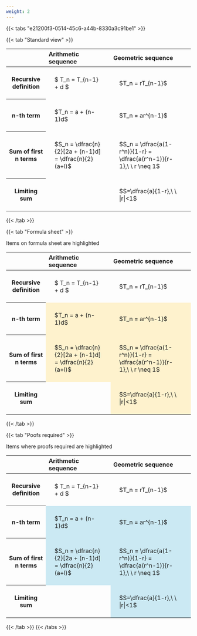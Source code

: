 ```yaml
---
weight: 2
---
```


{{< tabs "e21200f3-0514-45c6-a44b-8330a3c91be1" >}}

{{< tab "Standard view" >}}

<style type="text/css">
#T_91833 th.col_heading {
  text-align: left;
  font-size: 1em;
}
#T_91833 td {
  text-align: left;
  font-size: 1em;
  padding: 1.5em;
}
</style>
<table id="T_91833">
  <thead>
    <tr>
      <th class="blank level0" >&nbsp;</th>
      <th id="T_91833_level0_col0" class="col_heading level0 col0" >Arithmetic sequence</th>
      <th id="T_91833_level0_col1" class="col_heading level0 col1" >Geometric sequence</th>
    </tr>
  </thead>
  <tbody>
    <tr>
      <th id="T_91833_level0_row0" class="row_heading level0 row0" >Recursive definition</th>
      <td id="T_91833_row0_col0" class="data row0 col0" >$ T_n = T_{n-1} + d $</td>
      <td id="T_91833_row0_col1" class="data row0 col1" >$T_n = rT_{n-1}$</td>
    </tr>
    <tr>
      <th id="T_91833_level0_row1" class="row_heading level0 row1" >n-th term</th>
      <td id="T_91833_row1_col0" class="data row1 col0" >$T_n = a + (n-1)d$</td>
      <td id="T_91833_row1_col1" class="data row1 col1" >$T_n = ar^{n-1}$</td>
    </tr>
    <tr>
      <th id="T_91833_level0_row2" class="row_heading level0 row2" >Sum of first n terms</th>
      <td id="T_91833_row2_col0" class="data row2 col0" >$S_n = \dfrac{n}{2}[2a + (n-1)d] = \dfrac{n}{2}(a+l)$</td>
      <td id="T_91833_row2_col1" class="data row2 col1" >$S_n = \dfrac{a(1-r^n)}{1-r} = \dfrac{a(r^n-1)}{r-1},\ \  r \neq 1$</td>
    </tr>
    <tr>
      <th id="T_91833_level0_row3" class="row_heading level0 row3" >Limiting sum</th>
      <td id="T_91833_row3_col0" class="data row3 col0" ></td>
      <td id="T_91833_row3_col1" class="data row3 col1" >$S=\dfrac{a}{1-r},\ \ |r|<1$</td>
    </tr>
  </tbody>
</table>
{{< /tab >}}

{{< tab "Formula sheet" >}}

Items on formula sheet are highlighted 
<br>
<style type="text/css">
#T_0b077 th.col_heading {
  text-align: left;
  font-size: 1em;
}
#T_0b077 td {
  text-align: left;
  font-size: 1em;
  padding: 1.5em;
}
#T_0b077_row0_col0, #T_0b077_row0_col1, #T_0b077_row3_col0 {
  background-color: rgba(0,0,0,0);
}
#T_0b077_row1_col0, #T_0b077_row1_col1, #T_0b077_row2_col0, #T_0b077_row2_col1, #T_0b077_row3_col1 {
  background-color: rgba(255,194,10, 0.2);
}
</style>
<table id="T_0b077">
  <thead>
    <tr>
      <th class="blank level0" >&nbsp;</th>
      <th id="T_0b077_level0_col0" class="col_heading level0 col0" >Arithmetic sequence</th>
      <th id="T_0b077_level0_col1" class="col_heading level0 col1" >Geometric sequence</th>
    </tr>
  </thead>
  <tbody>
    <tr>
      <th id="T_0b077_level0_row0" class="row_heading level0 row0" >Recursive definition</th>
      <td id="T_0b077_row0_col0" class="data row0 col0" >$ T_n = T_{n-1} + d $</td>
      <td id="T_0b077_row0_col1" class="data row0 col1" >$T_n = rT_{n-1}$</td>
    </tr>
    <tr>
      <th id="T_0b077_level0_row1" class="row_heading level0 row1" >n-th term</th>
      <td id="T_0b077_row1_col0" class="data row1 col0" >$T_n = a + (n-1)d$</td>
      <td id="T_0b077_row1_col1" class="data row1 col1" >$T_n = ar^{n-1}$</td>
    </tr>
    <tr>
      <th id="T_0b077_level0_row2" class="row_heading level0 row2" >Sum of first n terms</th>
      <td id="T_0b077_row2_col0" class="data row2 col0" >$S_n = \dfrac{n}{2}[2a + (n-1)d] = \dfrac{n}{2}(a+l)$</td>
      <td id="T_0b077_row2_col1" class="data row2 col1" >$S_n = \dfrac{a(1-r^n)}{1-r} = \dfrac{a(r^n-1)}{r-1},\ \  r \neq 1$</td>
    </tr>
    <tr>
      <th id="T_0b077_level0_row3" class="row_heading level0 row3" >Limiting sum</th>
      <td id="T_0b077_row3_col0" class="data row3 col0" ></td>
      <td id="T_0b077_row3_col1" class="data row3 col1" >$S=\dfrac{a}{1-r},\ \ |r|<1$</td>
    </tr>
  </tbody>
</table>
{{< /tab >}}

{{< tab "Poofs required" >}}

Items where proofs required are highlighted 
<br>
<style type="text/css">
#T_d595d th.col_heading {
  text-align: left;
  font-size: 1em;
}
#T_d595d td {
  text-align: left;
  font-size: 1em;
  padding: 1.5em;
}
#T_d595d_row0_col0, #T_d595d_row0_col1, #T_d595d_row3_col0 {
  background-color: rgba(0,0,0,0);
}
#T_d595d_row1_col0, #T_d595d_row1_col1, #T_d595d_row2_col0, #T_d595d_row2_col1, #T_d595d_row3_col1 {
  background-color: rgba(0,150,200, 0.2);
}
</style>
<table id="T_d595d">
  <thead>
    <tr>
      <th class="blank level0" >&nbsp;</th>
      <th id="T_d595d_level0_col0" class="col_heading level0 col0" >Arithmetic sequence</th>
      <th id="T_d595d_level0_col1" class="col_heading level0 col1" >Geometric sequence</th>
    </tr>
  </thead>
  <tbody>
    <tr>
      <th id="T_d595d_level0_row0" class="row_heading level0 row0" >Recursive definition</th>
      <td id="T_d595d_row0_col0" class="data row0 col0" >$ T_n = T_{n-1} + d $</td>
      <td id="T_d595d_row0_col1" class="data row0 col1" >$T_n = rT_{n-1}$</td>
    </tr>
    <tr>
      <th id="T_d595d_level0_row1" class="row_heading level0 row1" >n-th term</th>
      <td id="T_d595d_row1_col0" class="data row1 col0" >$T_n = a + (n-1)d$</td>
      <td id="T_d595d_row1_col1" class="data row1 col1" >$T_n = ar^{n-1}$</td>
    </tr>
    <tr>
      <th id="T_d595d_level0_row2" class="row_heading level0 row2" >Sum of first n terms</th>
      <td id="T_d595d_row2_col0" class="data row2 col0" >$S_n = \dfrac{n}{2}[2a + (n-1)d] = \dfrac{n}{2}(a+l)$</td>
      <td id="T_d595d_row2_col1" class="data row2 col1" >$S_n = \dfrac{a(1-r^n)}{1-r} = \dfrac{a(r^n-1)}{r-1},\ \  r \neq 1$</td>
    </tr>
    <tr>
      <th id="T_d595d_level0_row3" class="row_heading level0 row3" >Limiting sum</th>
      <td id="T_d595d_row3_col0" class="data row3 col0" ></td>
      <td id="T_d595d_row3_col1" class="data row3 col1" >$S=\dfrac{a}{1-r},\ \ |r|<1$</td>
    </tr>
  </tbody>
</table>
{{< /tab >}}
{{< /tabs >}}